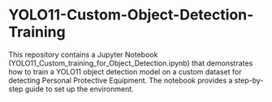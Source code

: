 # YOLO11-Custom-Object-Detection-Training
This repository contains a Jupyter Notebook (YOLO11_Custom_training_for_Object_Detection.ipynb) that demonstrates how to train a YOLO11 object detection model on a custom dataset for detecting Personal Protective Equipment. The notebook provides a step-by-step guide to set up the environment.
